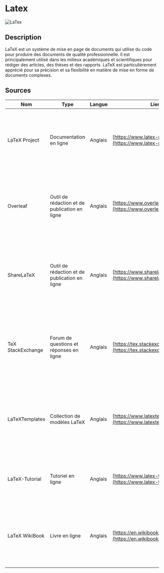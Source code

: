 # Latex

![LaTex](https://freehali.com/freehali-assets/uploads/2019/03/latex_logo.png "Image de LaTex")

## Description

LaTeX est un système de mise en page de documents qui utilise du code pour produire des documents de qualité professionnelle. Il est principalement utilisé dans les milieux académiques et scientifiques pour rédiger des articles, des thèses et des rapports. LaTeX est particulièrement apprécié pour sa précision et sa flexibilité en matière de mise en forme de documents complexes.

## Sources

Nom | Type | Langue | Lien | Description | Tags | Note
 --- | --- | --- | --- | --- | --- | --- 
LaTeX Project| Documentation en ligne| Anglais | [https://www.latex-project.org/](https://www.latex-project.org/)| Site officiel du projet LaTeX, avec une documentation complète et des ressources pour apprendre et utiliser LaTeX. | documentation, référence, débutant| 5/5 |
| Overleaf| Outil de rédaction et de publication en ligne | Anglais | [https://www.overleaf.com/](https://www.overleaf.com/) | Éditeur LaTeX en ligne avec des fonctionnalités de collaboration intégrées et une grande bibliothèque de modèles et de tutoriels.  | éditeur en ligne, collaboration, modèles | 4/5 |
| ShareLaTeX  | Outil de rédaction et de publication en ligne | Anglais | [https://www.sharelatex.com/](https://www.sharelatex.com/)| Un autre éditeur LaTeX en ligne avec des fonctionnalités de collaboration et une grande bibliothèque de modèles et de tutoriels.| éditeur en ligne, collaboration, modèles | 4/5 |
| TeX StackExchange | Forum de questions et réponses en ligne | Anglais | [https://tex.stackexchange.com/](https://tex.stackexchange.com/)| Un forum de questions et réponses pour les utilisateurs de LaTeX pour poser et répondre à des questions sur l'utilisation et le dépannage de LaTeX. | Q&R, dépannage, communauté | 4/5 |
| LaTeXTemplates | Collection de modèles LaTeX  | Anglais | [https://www.latextemplates.com/](https://www.latextemplates.com/)| Une grande collection de modèles pour différents types de documents, tels que les CV, les lettres et les affiches, rédigés en LaTeX.  | modèles, types de document | 3/5 |
| LaTeX-Tutorial | Tutoriel en ligne | Anglais | [https://www.latex-tutorial.com/](https://www.latex-tutorial.com/)| Tutoriel en ligne complet pour apprendre LaTeX, avec des exercices et des exemples. | tutoriel, exercices, exemples | 4/5 |
| LaTeX WikiBook | Livre en ligne | Anglais | [https://en.wikibooks.org/wiki/LaTeX](https://en.wikibooks.org/wiki/LaTeX) | Un livre en ligne complet sur LaTeX, avec des chapitres sur divers sujets tels que le formatage, les tableaux et les graphiques.| livre, référence| 4/5 |